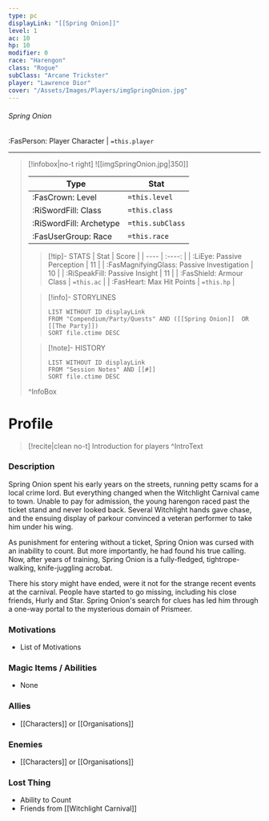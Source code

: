 ```yaml
---
type: pc
displayLink: "[[Spring Onion]]"
level: 1
ac: 10
hp: 10
modifier: 0
race: "Harengon"
class: "Rogue"
subClass: "Arcane Trickster"
player: "Lawrence Dior"
cover: "/Assets/Images/Players/imgSpringOnion.jpg"
---
```


###### Spring Onion
<span class="sub2"> :FasPerson: Player Character | `=this.player` </span>
___
> [!infobox|no-t right]
> ![[imgSpringOnion.jpg|350]]
>
> | Type | Stat |
> | ---- | ---- |
> | :FasCrown: Level   | `=this.level` |
> | :RiSwordFill: Class |  `=this.class`|
> | :RiSwordFill: Archetype |  `=this.subClass`|
> |  :FasUserGroup: Race |  `=this.race`|
> 
>> [!tip]- STATS
>> | Stat | Score |
>> | ---- | :----: |
>> | :LiEye: Passive Perception | 11 |
>> | :FasMagnifyingGlass: Passive Investigation | 10 |
>> | :RiSpeakFill: Passive Insight | 11 |
>> | :FasShield: Armour Class | `=this.ac` |
>> | :FasHeart: Max Hit Points | `=this.hp` |
>
>> [!info]- STORYLINES
>>```dataview
>>LIST WITHOUT ID displayLink
>>FROM "Compendium/Party/Quests" AND ([[Spring Onion]]  OR [[The Party]])
>>SORT file.ctime DESC
>
>>[!note]- HISTORY
>>```dataview
>>LIST WITHOUT ID displayLink
>>FROM "Session Notes" AND [[#]]
>>SORT file.ctime DESC
>
>^InfoBox

# Profile

> [!recite|clean no-t]
>	Introduction for players
>^IntroText
	
### Description
Spring Onion spent his early years on the streets, running petty scams for a local crime lord. But everything changed when the Witchlight Carnival came to town. Unable to pay for admission, the young harengon raced past the ticket stand and never looked back. Several Witchlight hands gave chase, and the ensuing display of parkour convinced a veteran performer to take him under his wing.

As punishment for entering without a ticket, Spring Onion was cursed with an inability to count. But more importantly, he had found his true calling. Now, after years of training, Spring Onion is a fully-fledged, tightrope-walking, knife-juggling acrobat.

There his story might have ended, were it not for the strange recent events at the carnival. People have started to go missing, including his close friends, Hurly and Star. Spring Onion's search for clues has led him through a one-way portal to the mysterious domain of Prismeer.

### Motivations
- List of Motivations

### Magic Items / Abilities
- None

### Allies
- [[Characters]] or [[Organisations]]

### Enemies
- [[Characters]] or [[Organisations]]

### Lost Thing
- Ability to Count
- Friends from [[Witchlight Carnival]]
